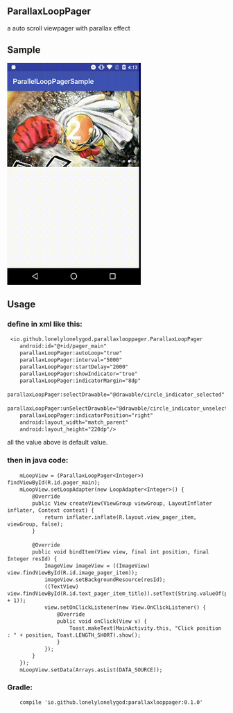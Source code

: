 ## ParallaxLoopPager
a auto scroll viewpager with parallax effect

## Sample
<img src="https://raw.githubusercontent.com/lonelylonelygod/parallaxlooppager/master/sample.gif">

## Usage


### define in xml like this:

	 <io.github.lonelylonelygod.parallaxlooppager.ParallaxLoopPager
        android:id="@+id/pager_main"
        parallaxLoopPager:autoLoop="true"
        parallaxLoopPager:interval="5000"
        parallaxLoopPager:startDelay="2000"
        parallaxLoopPager:showIndicator="true"
        parallaxLoopPager:indicatorMargin="8dp"
        parallaxLoopPager:selectDrawable="@drawable/circle_indicator_selected"
        parallaxLoopPager:unSelectDrawable="@drawable/circle_indicator_unselected"
        parallaxLoopPager:indicatorPosition="right"
        android:layout_width="match_parent"
        android:layout_height="220dp"/>

all the value above is default value.

### then in java code:

	    mLoopView = (ParallaxLoopPager<Integer>) findViewById(R.id.pager_main);
        mLoopView.setLoopAdapter(new LoopAdapter<Integer>() {
            @Override
            public View createView(ViewGroup viewGroup, LayoutInflater inflater, Context context) {
                return inflater.inflate(R.layout.view_pager_item, viewGroup, false);
            }

            @Override
            public void bindItem(View view, final int position, final Integer resId) {
                ImageView imageView = ((ImageView) view.findViewById(R.id.image_pager_item));
                imageView.setBackgroundResource(resId);
                ((TextView) view.findViewById(R.id.text_pager_item_title)).setText(String.valueOf(position + 1));
                view.setOnClickListener(new View.OnClickListener() {
                    @Override
                    public void onClick(View v) {
                        Toast.makeText(MainActivity.this, "Click position : " + position, Toast.LENGTH_SHORT).show();
                    }
                });
            }
        });
        mLoopView.setData(Arrays.asList(DATA_SOURCE));

### Gradle:

		compile 'io.github.lonelylonelygod:parallaxlooppager:0.1.0'
